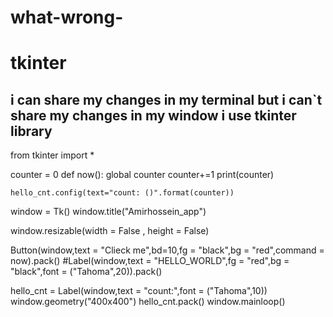 # what-wrong-
# tkinter

## i can share my changes in my terminal but i can`t share my changes in my window i use tkinter library ##
from tkinter import *

counter = 0
def now():
    global counter
    counter+=1
    print(counter)
    
    hello_cnt.config(text="count: ()".format(counter))  

window = Tk()
window.title("Amirhossein_app")

window.resizable(width = False , height = False)

Button(window,text = "Clieck me",bd=10,fg = "black",bg = "red",command = now).pack()
#Label(window,text = "HELLO_WORLD",fg = "red",bg = "black",font = ("Tahoma",20)).pack()

hello_cnt = Label(window,text = "count:",font = ("Tahoma",10))
window.geometry("400x400")
hello_cnt.pack()
window.mainloop()

